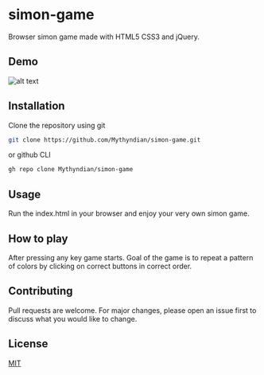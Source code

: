 # simon-game


Browser simon game made with HTML5 CSS3 and jQuery.

## Demo

![alt text](https://github.com/Mythyndian/dice-game/blob/main/simon-game-demo.png?raw=true)


## Installation

Clone the repository using git

```bash
git clone https://github.com/Mythyndian/simon-game.git
```
or github CLI

```bash
gh repo clone Mythyndian/simon-game
```
## Usage

Run the index.html in your browser and enjoy your very own simon game.

## How to play

After pressing any key game starts. Goal of the game is to repeat a pattern of colors by clicking on correct buttons in correct order.

## Contributing

Pull requests are welcome. For major changes, please open an issue first
to discuss what you would like to change.

## License

[MIT](https://choosealicense.com/licenses/mit/)
